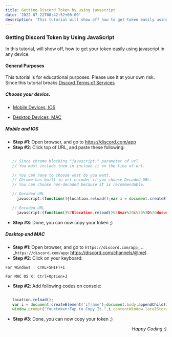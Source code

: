 ```yaml
---
title: Getting Discord Token by using javascript
date: '2022-07-22T08:42:52+00:00'
description: 'This tutorial will show off how to get token easily using JavaScript'
---
```


### Getting Discord Token by Using JavaScript
In this tutorial, will show off, how to get your token easily using javascript in any device.

#### General Purposes
This tutorial is for educational purposes. Please use it at your own risk. Since this tutorial breaks [Discord Terms of Services](https://discord.com/tos)

##### Choose your device.
- [Mobile Devices, IOS](#mobile-and-ios)

- [Desktop Devices, MAC](#desktop-and-mac)

##### Mobile and IOS
- **Step #1**: Open browser, and go to https://discord.com/app
- **Step #2**: Click top of URL, and paste these following:
```js

   // Since chrome blocking "javascript:" parameter of url.
   // You must include them in include it on the line of url.

   // You can have to choose what do you want.
   // Chrome has built in url encoder if you choose Decoded URL.
   // You can choose non-decoded because it is recommendable.

   // Decoded URL
     javascript:(function(){location.reload();var i = document.createElement('iframe');document.body.appendChild(i);window.prompt("Yourtoken:Tap to Copy It.",i.contentWindow.localStorage.token)})()

   // Encoded URL
     javascript:(function()%7Blocation.reload()%3Bvar%20i%20%3D%20document.createElement('iframe')%3Bdocument.body.appendChild(i)%3Bwindow.prompt("Your token: Tap%20to%20Copy%20It.",i.contentWindow.localStorage.token)%7D)()
```

- **Step #3**: Done, you can now copy your token ;)

##### Desktop and MAC
- **Step #1**: Open browser, and go to `https://discord.com/app`_
.. _`https://discord.com/app`: https://discord.com/channels/@me).
- **Step #2**: Click on your keyboard: 

`For Windows : CTRL+SHIFT+I`

`For MAC OS X: Ctrl+Option+J`


- **Step #2**: Add following codes on console:

```js

   location.reload();
   var i = document.createElement('iframe');document.body.appendChild(i);
   window.prompt("Yourtoken:Tap to Copy It.",i.contentWindow.localStorage.token)
```

- **Step #3**: Done, you can now copy your token ;)

<p align="right"><i>Happy Coding ;)</i></p>
